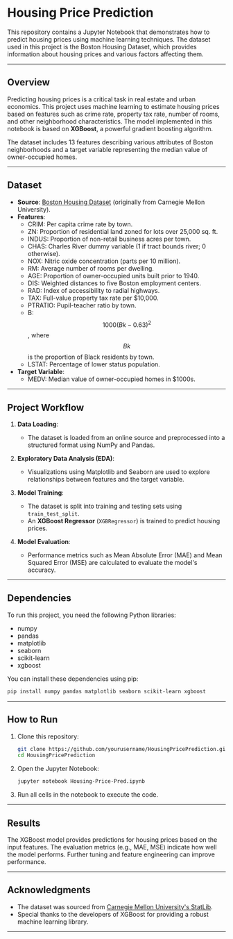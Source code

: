 # **Housing Price Prediction**

This repository contains a Jupyter Notebook that demonstrates how to predict housing prices using machine learning techniques. The dataset used in this project is the Boston Housing Dataset, which provides information about housing prices and various factors affecting them.

---

## **Overview**

Predicting housing prices is a critical task in real estate and urban economics. This project uses machine learning to estimate housing prices based on features such as crime rate, property tax rate, number of rooms, and other neighborhood characteristics. The model implemented in this notebook is based on **XGBoost**, a powerful gradient boosting algorithm.

The dataset includes 13 features describing various attributes of Boston neighborhoods and a target variable representing the median value of owner-occupied homes.

---

## **Dataset**

- **Source**: [Boston Housing Dataset](http://lib.stat.cmu.edu/datasets/boston) (originally from Carnegie Mellon University).
- **Features**:
  - CRIM: Per capita crime rate by town.
  - ZN: Proportion of residential land zoned for lots over 25,000 sq. ft.
  - INDUS: Proportion of non-retail business acres per town.
  - CHAS: Charles River dummy variable (1 if tract bounds river; 0 otherwise).
  - NOX: Nitric oxide concentration (parts per 10 million).
  - RM: Average number of rooms per dwelling.
  - AGE: Proportion of owner-occupied units built prior to 1940.
  - DIS: Weighted distances to five Boston employment centers.
  - RAD: Index of accessibility to radial highways.
  - TAX: Full-value property tax rate per $10,000.
  - PTRATIO: Pupil-teacher ratio by town.
  - B: $$1000(Bk - 0.63)^2$$, where $$Bk$$ is the proportion of Black residents by town.
  - LSTAT: Percentage of lower status population.
- **Target Variable**:
  - MEDV: Median value of owner-occupied homes in $1000s.

---

## **Project Workflow**

1. **Data Loading**:
   - The dataset is loaded from an online source and preprocessed into a structured format using NumPy and Pandas.

2. **Exploratory Data Analysis (EDA)**:
   - Visualizations using Matplotlib and Seaborn are used to explore relationships between features and the target variable.

3. **Model Training**:
   - The dataset is split into training and testing sets using `train_test_split`.
   - An **XGBoost Regressor** (`XGBRegressor`) is trained to predict housing prices.

4. **Model Evaluation**:
   - Performance metrics such as Mean Absolute Error (MAE) and Mean Squared Error (MSE) are calculated to evaluate the model's accuracy.

---

## **Dependencies**

To run this project, you need the following Python libraries:

- numpy
- pandas
- matplotlib
- seaborn
- scikit-learn
- xgboost

You can install these dependencies using pip:

```bash
pip install numpy pandas matplotlib seaborn scikit-learn xgboost
```

---

## **How to Run**

1. Clone this repository:
   ```bash
   git clone https://github.com/yourusername/HousingPricePrediction.git
   cd HousingPricePrediction
   ```

2. Open the Jupyter Notebook:
   ```bash
   jupyter notebook Housing-Price-Pred.ipynb
   ```

3. Run all cells in the notebook to execute the code.

---

## **Results**

The XGBoost model provides predictions for housing prices based on the input features. The evaluation metrics (e.g., MAE, MSE) indicate how well the model performs. Further tuning and feature engineering can improve performance.

---

## **Acknowledgments**

- The dataset was sourced from [Carnegie Mellon University's StatLib](http://lib.stat.cmu.edu/datasets/boston).
- Special thanks to the developers of XGBoost for providing a robust machine learning library.

---
